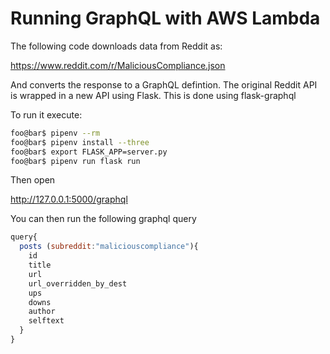 # Running GraphQL with AWS Lambda

The following code downloads data from Reddit as:

https://www.reddit.com/r/MaliciousCompliance.json

And converts the response to a GraphQL defintion. The original Reddit API is wrapped in a new API using Flask. This is done using flask-graphql

To run it execute: 

```bash
foo@bar$ pipenv --rm
foo@bar$ pipenv install --three
foo@bar$ export FLASK_APP=server.py
foo@bar$ pipenv run flask run
```
Then open

http://127.0.0.1:5000/graphql

You can then run the following graphql query
```javascript
query{
  posts (subreddit:"maliciouscompliance"){
    id
    title
    url
    url_overridden_by_dest
    ups
    downs
    author
    selftext
  }
}
```
